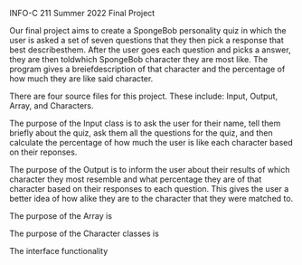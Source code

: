 INFO-C 211
Summer 2022
Final Project


Our final project aims to create a SpongeBob personality quiz in which the user 
is asked a set of seven questions that they then pick a response that best 
describesthem. After the user goes each question and picks a answer, they are 
then toldwhich SpongeBob character they are most like. The program gives a 
breiefdescription of that character and the percentage of how much they are 
like said character. 

There are four source files for this project. These include: Input, Output, Array, and Characters. 

The purpose of the Input class is to ask the user for their name, tell them briefly about the quiz, ask them all the questions for the quiz, and then calculate the percentage of how much the user is like each character based on their reponses. 

The purpose of the Output is to inform the user about their results of which character they most resemble and what percentage they are of that character based on their responses to each question. This gives the user a better idea of how alike they are to the character that they were matched to.

The purpose of the Array is


The purpose of the Character classes is 


The interface functionality 
